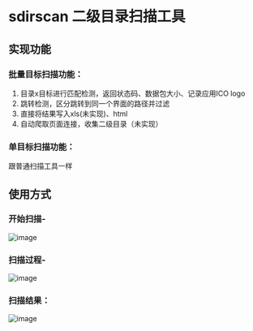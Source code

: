# sdirscan 二级目录扫描工具
## 实现功能
### 批量目标扫描功能：
1. 目录x目标进行匹配检测，返回状态码、数据包大小、记录应用ICO logo
2. 跳转检测，区分跳转到同一个界面的路径并过滤
3. 直接将结果写入xls(未实现)、html
4. 自动爬取页面连接，收集二级目录（未实现）

### 单目标扫描功能：
跟普通扫描工具一样


## 使用方式
### 开始扫描-
![image](https://user-images.githubusercontent.com/24539434/134306159-cb80a3f5-7375-417c-a64c-f1ea0c878522.png)
### 扫描过程-
![image](https://user-images.githubusercontent.com/24539434/134306948-a34d78e0-155d-411c-8bc9-0ad28de25aa6.png)
### 扫描结果：
![image](https://user-images.githubusercontent.com/24539434/134306598-77d735e4-769b-43a7-85f3-13dfb314bf6e.png)

